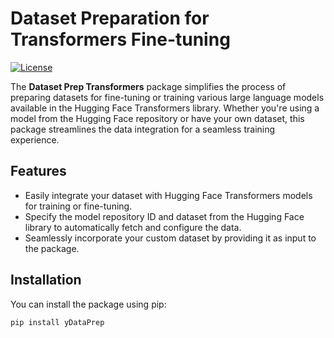 # Dataset Preparation for Transformers Fine-tuning


[![License](https://img.shields.io/badge/license-MIT-blue.svg)](https://opensource.org/licenses/MIT)

The **Dataset Prep Transformers** package simplifies the process of preparing datasets for fine-tuning or training various large language models available in the Hugging Face Transformers library. Whether you're using a model from the Hugging Face repository or have your own dataset, this package streamlines the data integration for a seamless training experience.

## Features

- Easily integrate your dataset with Hugging Face Transformers models for training or fine-tuning.
- Specify the model repository ID and dataset from the Hugging Face library to automatically fetch and configure the data.
- Seamlessly incorporate your custom dataset by providing it as input to the package.

## Installation

You can install the package using pip:

```bash
pip install yDataPrep


